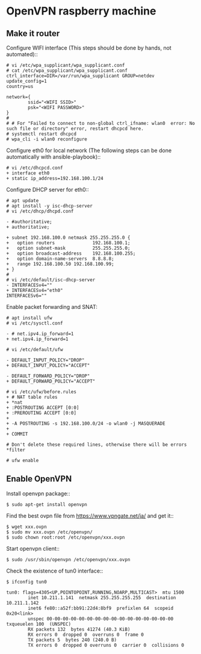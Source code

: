 OpenVPN raspberry machine
=========================

Make it router
--------------

Configure WIFI interface (This steps should be done by hands, not automated)::
```
# vi /etc/wpa_supplicant/wpa_supplicant.conf 
# cat /etc/wpa_supplicant/wpa_supplicant.conf 
ctrl_interface=DIR=/var/run/wpa_supplicant GROUP=netdev
update_config=1
country=us

network={
        ssid="<WIFI SSID>"
        psk="<WIFI PASSWORD>"
}
#
# # For "Failed to connect to non-global ctrl_ifname: wlan0  error: No such file or directory" error, restart dhcpcd here.
# systemctl restart dhcpcd
# wpa_cli -i wlan0 reconfigure
```
Configure eth0 for local network (The following steps can be done automatically with ansible-playbook)::
```
# vi /etc/dhcpcd.conf
+ interface eth0
+ static ip_address=192.168.100.1/24
```
Configure DHCP server for eth0::
```
# apt update
# apt install -y isc-dhcp-server
# vi /etc/dhcp/dhcpd.conf

- #authoritative;
+ authoritative;

+ subnet 192.168.100.0 netmask 255.255.255.0 {
+   option routers              192.168.100.1;
+   option subnet-mask          255.255.255.0;
+   option broadcast-address    192.168.100.255;
+   option domain-name-servers  8.8.8.8;
+   range 192.168.100.50 192.168.100.99;
+ }
#
# vi /etc/default/isc-dhcp-server
- INTERFACESv4=""
+ INTERFACESv4="eth0"
INTERFACESv6=""

```
Enable packet forwarding and SNAT:
```
# apt install ufw
# vi /etc/sysctl.conf

- # net.ipv4.ip_forward=1
+ net.ipv4.ip_forward=1

# vi /etc/default/ufw

- DEFAULT_INPUT_POLICY="DROP"
+ DEFAULT_INPUT_POLICY="ACCEPT"

- DEFAULT_FORWARD_POLICY="DROP"
+ DEFAULT_FORWARD_POLICY="ACCEPT"

# vi /etc/ufw/before.rules
+ # NAT table rules
+ *nat
+ :POSTROUTING ACCEPT [0:0]
+ :PREROUTING ACCEPT [0:0]
+
+ -A POSTROUTING -s 192.168.100.0/24 -o wlan0 -j MASQUERADE
+
+ COMMIT

# Don't delete these required lines, otherwise there will be errors
*filter

# ufw enable
```

Enable OpenVPN
--------------

Install openvpn package::
```
$ sudo apt-get install openvpn
```
Find the best ovpn file from https://www.vpngate.net/ja/ and get it::
```
$ wget xxx.ovpn
$ sudo mv xxx.ovpn /etc/openvpn/
$ sudo chown root:root /etc/openvpn/xxx.ovpn
```
Start openvpn client::
```
$ sudo /usr/sbin/openvpn /etc/openvpn/xxx.ovpn
```
Check the existence of tun0 interface::
```
$ ifconfig tun0

tun0: flags=4305<UP,POINTOPOINT,RUNNING,NOARP,MULTICAST>  mtu 1500
        inet 10.211.1.141  netmask 255.255.255.255  destination 10.211.1.142
        inet6 fe80::a52f:bb91:22d4:8bf9  prefixlen 64  scopeid 0x20<link>
        unspec 00-00-00-00-00-00-00-00-00-00-00-00-00-00-00-00  txqueuelen 100  (UNSPEC)
        RX packets 132  bytes 41274 (40.3 KiB)
        RX errors 0  dropped 0  overruns 0  frame 0
        TX packets 5  bytes 240 (240.0 B)
        TX errors 0  dropped 0 overruns 0  carrier 0  collisions 0
```

